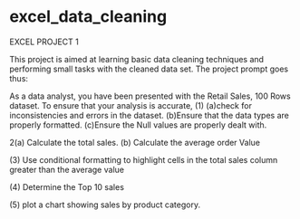# excel_data_cleaning

EXCEL PROJECT 1

This project is aimed at learning basic data cleaning techniques and performing small tasks with the cleaned data set. The project prompt goes thus:

As a data analyst, you have been presented with the Retail Sales, 100 Rows dataset.
To ensure that your analysis is accurate, 
(1) (a)check for inconsistencies and errors in the dataset. 
(b)Ensure that the data types are properly formatted.
(c)Ensure the Null values are properly dealt with.

2(a) Calculate the total sales.
(b) Calculate the average order Value

(3) Use conditional formatting to highlight cells in the total sales column greater than the average value 

(4) Determine the Top 10 sales

(5) plot a chart showing sales by product category.


